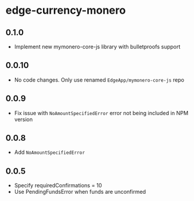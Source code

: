 # edge-currency-monero

## 0.1.0

* Implement new mymonero-core-js library with bulletproofs support

## 0.0.10

* No code changes. Only use renamed `EdgeApp/mymonero-core-js` repo

## 0.0.9

* Fix issue with `NoAmountSpecifiedError` error not being included in NPM version

## 0.0.8

* Add `NoAmountSpecifiedError`

## 0.0.5

* Specify requiredConfirmations = 10
* Use PendingFundsError when funds are unconfirmed
